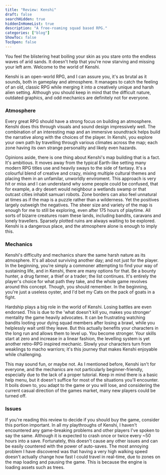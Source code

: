 ```yaml
---
title: "Review: Kenshi"
draft: false
searchHidden: true
hiddenInHomeList: true
description: "A free-roaming squad based RPG."
categories: ["blog"]
ShowToc: false
TocOpen: false
---
```

You feel the blistering heat boiling your skin as you stare onto the endless waves of arid sands. It doesn't help that you're now starving and missing your left arm. Welcome to the world of Kenshi.

Kenshi is an open-world RPG, and I can assure you, it's as brutal as it sounds, both in gameplay and atmosphere. It manages to catch the feeling of an old, classic RPG while merging it into a creatively unique and harsh alien setting. Although you should keep in mind that the difficult nature, outdated graphics, and odd mechanics are definitely not for everyone.

### Atmosphere
Every great RPG should have a strong focus on building an atmosphere. Kenshi does this through visuals and sound design impressively well. The combination of an interesting map and an immersive soundtrack helps build the narrative along with the choices of the player. In Kenshi, you explore your own path by travelling through various climates across the map; each zone having its own strange personality and likely even hazards.

Opinions aside, there is one thing about Kenshi's map building that is a fact. It's ambitious. It moves away from the typical Earth-like setting many modern RPG titles use and heavily sways to the side of fantasy. It's a colourful blend of creative and crazy, mixing multiple cultural themes and placing them in an unfamilar, unworldly enviroment. This approach is very hit or miss and I can understand why some people could be confused, that for example, a dry desert would neighbour a wetlands swamp or that outcast cities inhabit samuari robots. Zone borders can also feel unnatural at times as if the map is a puzzle rather than a wilderness. Yet the positives largely outweigh the negatives. The sheer size and variety of the map is enough for me to still be exploring, even after 175 hours of playtime. All sorts of bizarre creatures roam these lands, including bandits, caravans and lonely travellers. Sparsely plotted ruins are always waiting to be explored. Kenshi is a dangerous place, and the atmosphere alone is enough to imply this.

### Mechanics
Kenshi's difficulty and mechanics share the same harsh nature as its atmosphere. It's all about surviving another day; and not just for the player. In the beginning, you're simply a commoner attempting to find your way of sustaining life, and in Kenshi, there are many options for that. Be a bounty hunter, a drug farmer, a thief or a trader; the list continues. It's entirely the player's choice for what path they take, and the whole game revolves around this concept. Though, you should remember. In the beginning, you're just a useless oyster, and I'd bet my Cats on the pack of goats in a fight.

Hardship plays a big role in the world of Kenshi. Losing battles are even endorsed. This is due to the 'what doesn't kill you, makes you stronger' mentality the game heavily advocates. It can be frustrating watching bandits looting your dying squad members after losing a brawl, while you helplessly wait until they leave. But this actually benefits your characters in the long run and allows them to level up. You become stronger. Your skills start at zero and increase in a linear fashion, the levelling system is yet another retro-RPG inspired mechanic. Slowly your characters turn from weaklings to macho warriors; it's this journey that makes Kenshi enjoyable while challenging.

This may sound fun, or maybe not. As I mentioned before, Kenshi isn't for everyone, and the mechanics are not particularly beginner-friendly, especially due to the lack of a proper tutorial. Keep in mind there is a basic help menu, but it doesn't suffice for most of the situations you'll encounter. It boils down to, you adapt to the game or you will lose, and considering the current casual direction of the games market, many new players could be turned off.

### Issues
If you're reading this review to decide if you should buy the game, consider this portion important. In all my playthroughs of Kenshi, I haven't encountered any game-breaking problems and other players I've spoken to say the same. Although it is expected to crash once or twice every ~50 hours into a save. Fortunately, this doesn't cause any other issues and can be easily countered with the power of auto-saves. The most annoying problem I have discovered was that having a very high walking speed doesn't actually change how fast I could travel in real-time, due to zones on the map loading and pausing the game. This is because the engine is loading assets such as trees.